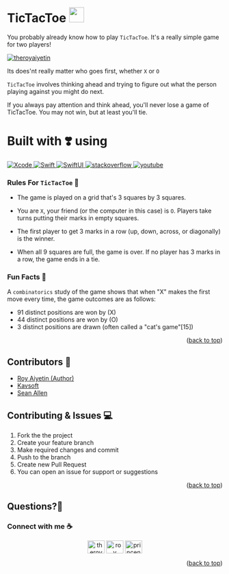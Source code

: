# TicTacToe <img src="https://user-images.githubusercontent.com/95645767/178164263-07af9124-06db-464d-9bc5-4deed0e806f9.png" width="35" height="35" />

You probably already know how to play `TicTacToe`. It's a really simple game for two players!

<p align="left"> <a href="https://twitter.com/theroyaiyetin" target="blank"><img src="https://img.shields.io/twitter/follow/theroyaiyetin?logo=twitter&style=for-the-badge" alt="theroyaiyetin" /></a> </p>

Its does'nt really matter who goes first, whether `X` or `O`

`TicTacToe` involves thinking ahead and trying to figure out what the person playing against you might do next.

If you always pay attention and think ahead, you'll never lose a game of TicTacToe. You may not win, but at least you'll tie.

# Built with :heavy_heart_exclamation: using 

<a href="https://developer.apple.com/xcode/" target="_blank"> <img src="https://img.shields.io/badge/Xcode-1882e8?style=for-the-badge&logo=Xcode&logoColor=white" alt="Xcode"/> </a> 
<a href="https://developer.apple.com/swift/" target="_blank"> <img src="https://img.shields.io/badge/Swift-f15139?style=for-the-badge&logo=Swift&logoColor=white" alt="Swift"/> </a> 
<a href="https://developer.apple.com/xcode/swiftui/" target="_blank"> <img src="https://img.shields.io/badge/SwiftUI-006cbc?style=for-the-badge&logo=Swift&logoColor=white" alt="SwiftUI"/> </a> 
<a href="https://stackoverflow.com" target="_blank"> <img src="https://img.shields.io/badge/stackoverflow-f58023?style=for-the-badge&logo=stackoverflow&logoColor=white" alt="stackoverflow"/> </a>
<a href="https://youtube.com" target="_blank"> <img src="https://img.shields.io/badge/youtube-ff0000?style=for-the-badge&logo=youtube&logoColor=white" alt="youtube"/> </a>

### Rules For `TicTacToe` :robot:
- The game is played on a grid that's 3 squares by 3 squares.

- You are `X`, your friend (or the computer in this case) is `O`. Players take turns putting their marks in empty squares.

- The first player to get 3 marks in a row (up, down, across, or diagonally) is the winner.

- When all 9 squares are full, the game is over. If no player has 3 marks in a row, the game ends in a tie.

### Fun Facts :apple:

A `combinatorics` study of the game shows that when "X" makes the first move every time, the game outcomes are as follows:

- 91 distinct positions are won by (X)
- 44 distinct positions are won by (O)
- 3 distinct positions are drawn (often called a "cat's game"[15])

<p align="right">(<a href="#top">back to top</a>)</p>

## Contributors :fries:
- [Roy Aiyetin (Author)](https://github.com/RoyNkem)
- [Kavsoft](https://github.com/kenfai)
- [Sean Allen](https://github.com/SAllen0400)

## Contributing & Issues :computer:
1. Fork the the project
2. Create your feature branch 
3. Make required changes and commit 
4. Push to the branch 
5. Create new Pull Request
6. You can open an issue for support or suggestions

<p align="right">(<a href="#top">back to top</a>)</p>

## Questions?🤔
### Connect with me  :coffee:
<p align="center">
<a href="https://twitter.com/theroyaiyetin" target="blank"><img align="center" src="https://raw.githubusercontent.com/rahuldkjain/github-profile-readme-generator/master/src/images/icons/Social/twitter.svg" alt="theroyaiyetin" height="30" width="40" /></a>
<a href="https://www.linkedin.com/in/roy-aiyetin-97867718a/" target="blank"><img align="center" src="https://raw.githubusercontent.com/rahuldkjain/github-profile-readme-generator/master/src/images/icons/Social/linked-in-alt.svg" alt="roy aiyetin" height="30" width="40" /></a>
<a href="https://discord.gg/princenkem#1581" target="blank"><img align="center" src="https://raw.githubusercontent.com/rahuldkjain/github-profile-readme-generator/master/src/images/icons/Social/discord.svg" alt="princenkem#1581" height="30" width="40" /></a>
</p>

<p align="right">(<a href="#top">back to top</a>)</p>
